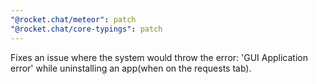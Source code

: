 ```yaml
---
"@rocket.chat/meteor": patch
"@rocket.chat/core-typings": patch
---
```


Fixes an issue where the system would throw the error: 'GUI Application error' while uninstalling an app(when on the requests tab).
